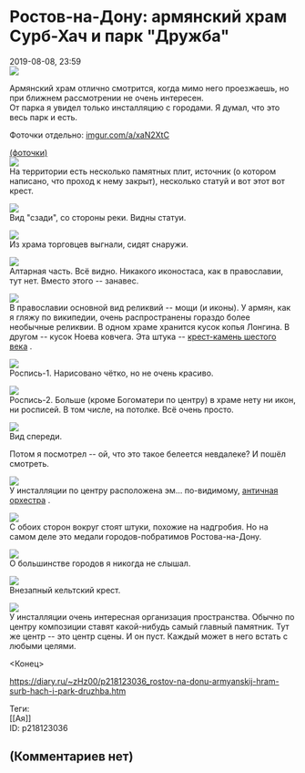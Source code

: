 Ростов-на-Дону: армянский храм Сурб-Хач и парк "Дружба"
=======================================================

  
2019-08-08, 23:59  
   [![](pics/tJYzF0Al.jpg)](https://i.imgur.com/tJYzF0A.jpg)     
   
 Армянский храм отлично смотрится, когда мимо него проезжаешь, но при ближнем рассмотрении не очень интересен.   
 От парка я увидел только инсталляцию с городами. Я думал, что это весь парк и есть.   
   
 Фоточки отдельно:  [imgur.com/a/xaN2XtC](https://imgur.com/a/xaN2XtC)    
   
  [(фоточки)](https://zHz00.diary.ru/p218123036.htm?index=1#linkmore218123036m1)       
  [![](pics/7vlR0hjl.jpg)](https://i.imgur.com/7vlR0hj.jpg)    
 На территории есть несколько памятных плит, источник (о котором написано, что проход к нему закрыт), несколько статуй и вот этот вот крест.   
   
  [![](pics/aPbBcTtl.jpg)](https://i.imgur.com/aPbBcTt.jpg)    
 Вид "сзади", со стороны реки. Видны статуи.   
   
  [![](pics/bAa5leNl.jpg)](https://i.imgur.com/bAa5leN.jpg)    
 Из храма торговцев выгнали, сидят снаружи.   
   
  [![](pics/YBf8kZWl.jpg)](https://i.imgur.com/YBf8kZW.jpg)    
 Алтарная часть. Всё видно. Никакого иконостаса, как в православии, тут нет. Вместо этого -- занавес.   
   
  [![](pics/pHxpOPkl.jpg)](https://i.imgur.com/pHxpOPk.jpg)    
 В православии основной вид реликвий -- мощи (и иконы). У армян, как я гляжу по википедии, очень распространены гораздо более необычные реликвии. В одном храме хранится кусок копья Лонгина. В другом -- кусок Ноева ковчега. Эта штука --  [крест-камень шестого века](https://ru.wikipedia.org/wiki/%D0%A1%D1%83%D1%80%D0%B1_%D0%A5%D0%B0%D1%87_%28%D1%85%D0%B0%D1%87%D0%BA%D0%B0%D1%80%29)  .   
   
  [![](pics/X1pmdf8l.jpg)](https://i.imgur.com/X1pmdf8.jpg)    
 Роспись-1. Нарисовано чётко, но не очень красиво.   
   
  [![](pics/zsPRktll.jpg)](https://i.imgur.com/zsPRktl.jpg)    
 Роспись-2. Больше (кроме Богоматери по центру) в храме нету ни икон, ни росписей. В том числе, на потолке. Всё очень просто.   
   
  [![](pics/HhZ9EPil.jpg)](https://i.imgur.com/HhZ9EPi.jpg)    
 Вид спереди.   
   
 Потом я посмотрел -- ой, что это такое белеется невдалеке? И пошёл смотреть.   
   
  [![](pics/NrWcBs4l.jpg)](https://i.imgur.com/NrWcBs4.jpg)    
 У инсталляции по центру расположена эм... по-видимому,  [античная орхестра](https://ru.wikipedia.org/wiki/%D0%9E%D1%80%D1%85%D0%B5%D1%81%D1%82%D1%80%D0%B0)  .   
   
  [![](pics/EnfVG02l.jpg)](https://i.imgur.com/EnfVG02.jpg)    
 С обоих сторон вокруг стоят штуки, похожие на надгробия. Но на самом деле это медали городов-побратимов Ростова-на-Дону.   
   
  [![](pics/5JfgTGAl.jpg)](https://i.imgur.com/5JfgTGA.jpg)    
 О большинстве городов я никогда не слышал.   
   
  [![](pics/ZOufbe2l.jpg)](https://i.imgur.com/ZOufbe2.jpg)    
 Внезапный кельтский крест.   
   
  [![](pics/TGgj5GEl.jpg)](https://i.imgur.com/TGgj5GE.jpg)    
 У инсталляции очень интересная организация пространства. Обычно по центру композиции ставят какой-нибудь самый главный памятник. Тут же центр -- это центр сцены. И он пуст. Каждый может в него встать с любыми целями.   
      
 <Конец>   
  
<https://diary.ru/~zHz00/p218123036_rostov-na-donu-armyanskij-hram-surb-hach-i-park-druzhba.htm>  
  
Теги:  
[[Ая]]  
ID: p218123036  


(Комментариев нет)
------------------
